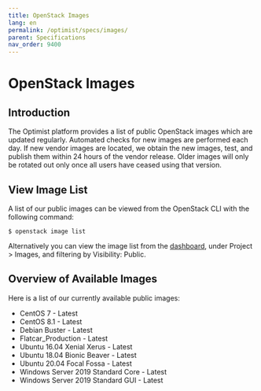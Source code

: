 ```yaml
---
title: OpenStack Images
lang: en
permalink: /optimist/specs/images/
parent: Specifications
nav_order: 9400
---
```


# OpenStack Images

## Introduction

The Optimist platform provides a list of public OpenStack images which are updated regularly. Automated checks for new images are performed each day. If new vendor images are located, we obtain the new images, test, and publish them within 24 hours of the vendor release.
Older images will only be rotated out only once all users have ceased using that version.

## View Image List

A list of our public images can be viewed from the OpenStack CLI with the following command:

`$ openstack image list`

Alternatively you can view the image list from the [dashboard]([https://dashboard.optimist.innovo.cloud/project/images](https://dashboard.optimist.innovo.cloud/project/images)), under Project > Images, and filtering by Visibility: Public.

## Overview of Available Images

Here is a list of our currently available public images:

- CentOS 7 - Latest
- CentOS 8.1 - Latest
- Debian Buster - Latest
- Flatcar_Production - Latest
- Ubuntu 16.04 Xenial Xerus - Latest
- Ubuntu 18.04 Bionic Beaver - Latest
- Ubuntu 20.04 Focal Fossa - Latest
- Windows Server 2019 Standard Core - Latest
- Windows Server 2019 Standard GUI - Latest
